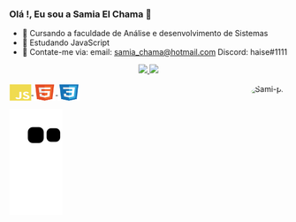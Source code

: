 ### Olá !, Eu sou a Samia El Chama 👋



- 🌱 Cursando a faculdade de Análise e desenvolvimento de Sistemas
- 🌱 Estudando JavaScript
- 💬 Contate-me via: 
  email: samia_chama@hotmail.com 
  Discord: haise#1111

<div align="center">
  <a href="https://github.com/samielchama">
  <img height="180em" src="https://github-readme-stats.vercel.app/api?username=samielchama&show_icons=true&theme=dracula&include_all_commits=true&count_private=true"/>
  <img height="180em" src="https://github-readme-stats.vercel.app/api/top-langs/?username=samielchama&layout=compact&langs_count=7&theme=dracula"/>
</div>
<div style="display: inline_block"><br>
  <img align="center" alt="Sami-Js" height="30" width="40" src="https://raw.githubusercontent.com/devicons/devicon/master/icons/javascript/javascript-plain.svg">
  <img align="center" alt="Sami-HTML" height="30" width="40" src="https://raw.githubusercontent.com/devicons/devicon/master/icons/html5/html5-original.svg">
  <img align="center" alt="Sami-CSS" height="30" width="40" src="https://raw.githubusercontent.com/devicons/devicon/master/icons/css3/css3-original.svg">
  <img align="right" alt="Sami-pic" height="150" style="border-radius:50px;" src="https://media.discordapp.net/attachments/639956127056134178/890373478988013628/Publicacoes_Instagram_1_1.png?width=676&height=676">
</div>
  
<div>
  
  
  ![Snake animation](https://github.com/rafaballerini/rafaballerini/blob/output/github-contribution-grid-snake.svg)
</div>
